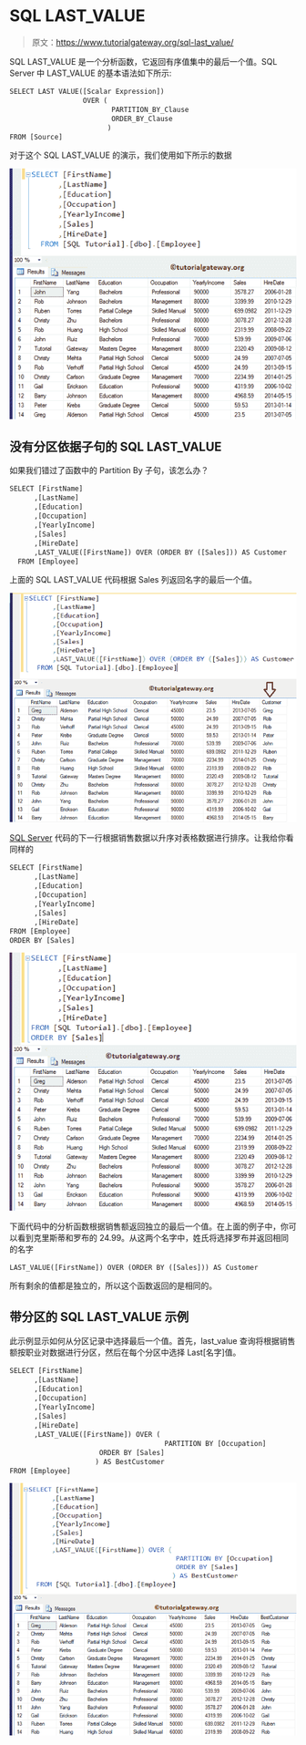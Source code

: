 # SQL LAST_VALUE

> 原文：<https://www.tutorialgateway.org/sql-last_value/>

SQL LAST_VALUE 是一个分析函数，它返回有序值集中的最后一个值。SQL Server 中 LAST_VALUE 的基本语法如下所示:

```
SELECT LAST VALUE([Scalar Expression]) 
                  OVER (
                         PARTITION_BY_Clause 
                         ORDER_BY_Clause
                        )
FROM [Source]
```

对于这个 SQL LAST_VALUE 的演示，我们使用如下所示的数据

![SQL LAST_VALUE 1](img/f5eb4916b4fe3e85983e4e892dd9a14f.png)

## 没有分区依据子句的 SQL LAST_VALUE

如果我们错过了函数中的 Partition By 子句，该怎么办？

```
SELECT [FirstName]
      ,[LastName]
      ,[Education]
      ,[Occupation]
      ,[YearlyIncome]
      ,[Sales]
      ,[HireDate]
      ,LAST_VALUE([FirstName]) OVER (ORDER BY ([Sales])) AS Customer 
  FROM [Employee]
```

上面的 SQL LAST_VALUE 代码根据 Sales 列返回名字的最后一个值。

![SQL LAST_VALUE 2](img/a72eedad754f9afb798f0eb36d54c6e1.png)

[SQL Server](https://www.tutorialgateway.org/sql/) 代码的下一行根据销售数据以升序对表格数据进行排序。让我给你看同样的

```
SELECT [FirstName]
      ,[LastName]
      ,[Education]
      ,[Occupation]
      ,[YearlyIncome]
      ,[Sales]
      ,[HireDate]
FROM [Employee]
ORDER BY [Sales]
```

![SQL LAST_VALUE 3](img/d4095a7a839edfa95db4326312fb60cc.png)

下面代码中的分析函数根据销售额返回独立的最后一个值。在上面的例子中，你可以看到克里斯蒂和罗布的 24.99。从这两个名字中，姓氏将选择罗布并返回相同的名字

```
LAST_VALUE([FirstName]) OVER (ORDER BY ([Sales])) AS Customer
```

所有剩余的值都是独立的，所以这个函数返回的是相同的。

## 带分区的 SQL LAST_VALUE 示例

此示例显示如何从分区记录中选择最后一个值。首先，last_value 查询将根据销售额按职业对数据进行分区，然后在每个分区中选择 Last[名字]值。

```
SELECT [FirstName]
      ,[LastName]
      ,[Education]
      ,[Occupation]
      ,[YearlyIncome]
      ,[Sales]
      ,[HireDate]
      ,LAST_VALUE([FirstName]) OVER (
                                      PARTITION BY [Occupation] 
				      ORDER BY [Sales]
				     ) AS BestCustomer   
FROM [Employee]
```

![SQL LAST_VALUE 4](img/cec91aa45f57b252080c096b6ba416ad.png)